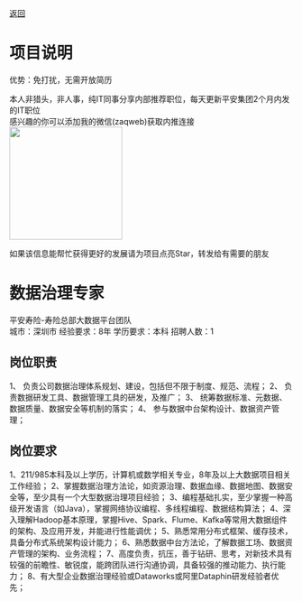 [返回](../)

# 项目说明

优势：免打扰，无需开放简历

本人非猎头，非人事，纯IT同事分享内部推荐职位，每天更新平安集团2个月内发的IT职位  
感兴趣的你可以添加我的微信(zaqweb)获取内推连接  
<img src="https://github.com/zaqweb/PA-IT-JOBS/blob/master/WechatICode.jpeg"  height="200" width="200">

如果该信息能帮忙获得更好的发展请为项目点亮Star，转发给有需要的朋友

# 数据治理专家
平安寿险-寿险总部大数据平台团队  
城市：深圳市 经验要求：8年 学历要求：本科  招聘人数：1

## 岗位职责
1、	负责公司数据治理体系规划、建设，包括但不限于制度、规范、流程；
2、	负责数据研发工具、数据管理工具的研发，及推广；
3、	统筹数据标准、元数据、数据质量、数据安全等机制的落实；
4、	参与数据中台架构设计、数据资产管理；

## 岗位要求
1、211/985本科及以上学历，计算机或数学相关专业，8年及以上大数据项目相关工作经验；
2、掌握数据治理方法论，如资源治理、数据血缘、数据地图、数据安全等，至少具有一个大型数据治理项目经验；
3、编程基础扎实，至少掌握一种高级开发语言（如Java），掌握网络协议编程、多线程编程、数据结构算法；
4、深入理解Hadoop基本原理，掌握Hive、Spark、Flume、Kafka等常用大数据组件的架构、及应用开发，并能进行性能调优；
5、熟悉常用分布式框架、缓存技术，具备分布式系统架构设计能力；
6、熟悉数据中台方法论，了解数据工场、数据资产管理的架构、业务流程；
7、高度负责，抗压，善于钻研、思考，对新技术具有较强的前瞻性、敏锐度，能跨团队进行沟通协调，具备较强的推动能力、执行能力；
8、有大型企业数据治理经验或Dataworks或阿里Dataphin研发经验者优先；




